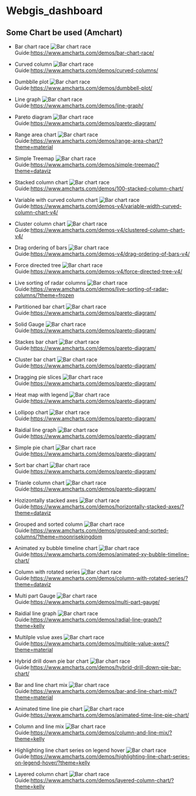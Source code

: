 # Webgis_dashboard
## Some Chart be used (Amchart)

* Bar chart race
![Bar chart race](/img/barchartrace.png)
Guide:<https://www.amcharts.com/demos/bar-chart-race/>

* Curved column
![Bar chart race](/img/curvedcolumn.png)
Guide:<https://www.amcharts.com/demos/curved-columns/>

* Dumbblle plot
![Bar chart race](/img/dumbbleplot.png)
Guide:<https://www.amcharts.com/demos/dumbbell-plot/>

* Line graph
![Bar chart race](/img/linegraph.png)
Guide:<https://www.amcharts.com/demos/line-graph/>

* Pareto diagram
![Bar chart race](/img/paretodiagram.png)
Guide:<https://www.amcharts.com/demos/pareto-diagram/>

* Range area chart
![Bar chart race](/img/rangeareachart.png)
Guide:<https://www.amcharts.com/demos/range-area-chart/?theme=material>

* Simple Treemap
![Bar chart race](/img/simpletreemap.png)
Guide:<https://www.amcharts.com/demos/simple-treemap/?theme=dataviz>

* Stacked column chart
![Bar chart race](/img/stackedcolumnchart.png)
Guide:<https://www.amcharts.com/demos/100-stacked-column-chart/>

* Variable with curved column chart
![Bar chart race](/img/variablewithcurvedcolumnchart.png)
Guide:<https://www.amcharts.com/demos-v4/variable-width-curved-column-chart-v4/>

* Cluster column chart
![Bar chart race](/img/clusterescolumnchart.png)
Guide:<https://www.amcharts.com/demos-v4/clustered-column-chart-v4/>

* Drag ordering of bars
![Bar chart race](/img/dragorderingofbars.png)
Guide:<https://www.amcharts.com/demos-v4/drag-ordering-of-bars-v4/>

* Force directed tree
![Bar chart race](/img/forcedirectedtree.png)
Guide:<https://www.amcharts.com/demos-v4/force-directed-tree-v4/>

* Live sorting of radar columns
![Bar chart race](/img/livesortingofradarchart.png)
Guide:<https://www.amcharts.com/demos/live-sorting-of-radar-columns/?theme=frozen>

* Partitioned bar chart
![Bar chart race](/img/partitionedbarchart.png)
Guide:<https://www.amcharts.com/demos/pareto-diagram/>

* Solid Gauge
![Bar chart race](/img/solidgauge.png)
Guide:<https://www.amcharts.com/demos/pareto-diagram/>

* Stackes bar chart
![Bar chart race](/img/stackesbarchart.png)
Guide:<https://www.amcharts.com/demos/pareto-diagram/>

* Cluster bar chart
![Bar chart race](/img/clusteresbarchart.png)
Guide:<https://www.amcharts.com/demos/pareto-diagram/>

* Dragging pie slices
![Bar chart race](/img/draggingpieslices.png)
Guide:<https://www.amcharts.com/demos/pareto-diagram/>

* Heat map with legend
![Bar chart race](/img/heatmapwithlegend.png)
Guide:<https://www.amcharts.com/demos/pareto-diagram/>

* Lollipop chart
![Bar chart race](/img/lollipopchart.png)
Guide:<https://www.amcharts.com/demos/pareto-diagram/>

* Raidial line graph
![Bar chart race](/img/raidiallinegraph.png)
Guide:<https://www.amcharts.com/demos/pareto-diagram/>

* Simple pie chart
![Bar chart race](/img/simplepiechart.png)
Guide:<https://www.amcharts.com/demos/pareto-diagram/>

* Sort bar chart
![Bar chart race](/img/sortedbarchart.png)
Guide:<https://www.amcharts.com/demos/pareto-diagram/>

* Trianle column chart
![Bar chart race](/img/trianlecolumnchart.png)
Guide:<https://www.amcharts.com/demos/pareto-diagram/>

* Hozizontally stacked axes
![Bar chart race](/img/hozi.png)
Guide:<https://www.amcharts.com/demos/horizontally-stacked-axes/?theme=dataviz>

* Grouped and sorted column
![Bar chart race](/img/groups.png)
Guide:<https://www.amcharts.com/demos/grouped-and-sorted-columns/?theme=moonrisekingdom>

* Animated xy bubble timeline chart
![Bar chart race](/img/animatedxy.png)
Guide:<https://www.amcharts.com/demos/animated-xy-bubble-timeline-chart/>

* Column with rotated series
![Bar chart race](/img/rotated.png)
Guide:<https://www.amcharts.com/demos/column-with-rotated-series/?theme=dataviz>

* Multi part Gauge
![Bar chart race](/img/multi.png)
Guide:<https://www.amcharts.com/demos/multi-part-gauge/>

* Raidial line graph
![Bar chart race](/img/radial.png)
Guide:<https://www.amcharts.com/demos/radial-line-graph/?theme=kelly>

* Multilple vslue axes
![Bar chart race](/img/vslue.png)
Guide:<https://www.amcharts.com/demos/multiple-value-axes/?theme=material>

* Hybrid drill down pie bar chart
![Bar chart race](/img/hybrid.png)
Guide:<https://www.amcharts.com/demos/hybrid-drill-down-pie-bar-chart/>

* Bar and line chart mix
![Bar chart race](/img/barmixline.png)
Guide:<https://www.amcharts.com/demos/bar-and-line-chart-mix/?theme=material>

* Animated time line pie chart
![Bar chart race](/img/timepie.png)
Guide:<https://www.amcharts.com/demos/animated-time-line-pie-chart/>

* Column and line mix
![Bar chart race](/img/columnmixline.png)
Guide:<https://www.amcharts.com/demos/column-and-line-mix/?theme=kelly>

* Highlighting line chart series on legend hover
![Bar chart race](/img/highting.png)
Guide:<https://www.amcharts.com/demos/highlighting-line-chart-series-on-legend-hover/?theme=kelly>

* Layered column chart
![Bar chart race](/img/layer.png)
Guide:<https://www.amcharts.com/demos/layered-column-chart/?theme=kelly>





